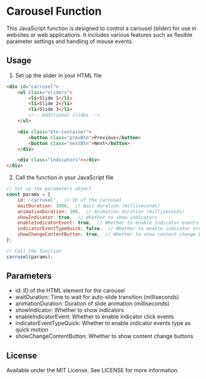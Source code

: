 # Carousel Function

This JavaScript function is designed to control a carousel (slider) for use in websites or web applications. It includes various features such as flexible parameter settings and handling of mouse events.

## Usage

1. Set up the slider in your HTML file

```html
<div id="carrusel">
    <ul class="sliders">
        <li>Slide 1</li>
        <li>Slide 2</li>
        <li>Slide 3</li>
        <!-- Additional slides -->
    </ul>

    <div class="btn-container">
        <button class="prevBtn">Previous</button>
        <button class="nextBtn">Next</button>
    </div>

    <div class="indicators"></div>
</div>
```

2. Call the function in your JavaScript file

```javascript
// Set up the parameters object
const params = {
    id: 'carrusel',  // ID of the carousel
    waitDuration: 3000,  // Wait duration (milliseconds)
    animationDuration: 300,  // Animation duration (milliseconds)
    showIndicator: true,  // Whether to show indicators
    enableIndicatorEvent: true,  // Whether to enable indicator events
    indicatorEventTypeQuick: false,  // Whether to enable indicator events type is quick motion
    showChangeContentButton: true,  // Whether to show content change buttons
};

// Call the function
carrusel(params);
```

## Parameters

- id: ID of the HTML element for the carousel
- waitDuration: Time to wait for auto-slide transition (milliseconds)
- animationDuration: Duration of slide animation (milliseconds)
- showIndicator: Whether to show indicators
- enableIndicatorEvent: Whether to enable indicator click events
- indicatorEventTypeQuick: Whether to enable indicator events type as quick motion
- showChangeContentButton: Whether to show content change buttons

## License

Available under the MIT License. See LICENSE for more information.
